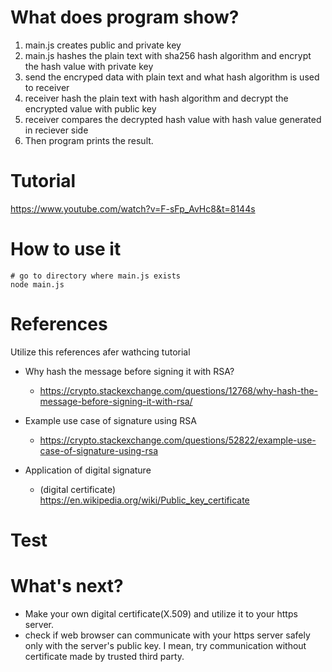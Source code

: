 # What does program show?

1. main.js creates public and private key
2. main.js hashes the plain text with sha256 hash algorithm and encrypt the hash value with private key
3. send the encryped data with plain text and what hash algorithm is used to receiver
4. receiver hash the plain text with hash algorithm and decrypt the encrypted value with public key
5. receiver compares the decrypted hash value with hash value generated in reciever side
6. Then program prints the result.

# Tutorial

https://www.youtube.com/watch?v=F-sFp_AvHc8&t=8144s

# How to use it

    # go to directory where main.js exists
    node main.js

# References

Utilize this references afer wathcing tutorial

* Why hash the message before signing it with RSA?

    * https://crypto.stackexchange.com/questions/12768/why-hash-the-message-before-signing-it-with-rsa/

* Example use case of signature using RSA   

    * https://crypto.stackexchange.com/questions/52822/example-use-case-of-signature-using-rsa

* Application of digital signature

    * (digital certificate) https://en.wikipedia.org/wiki/Public_key_certificate

# Test

# What's next?

* Make your own digital certificate(X.509) and utilize it to your https server.
* check if web browser can communicate with your https server safely only with the server's public key. I mean, try communication without certificate made by trusted third party.
